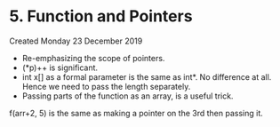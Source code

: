 # 5. Function and Pointers
Created Monday 23 December 2019

* Re-emphasizing the scope of pointers.
* (*p)++ is significant.
* int x[] as a formal parameter is the same as int*. No difference at all. Hence we need to pass the length separately.
* Passing parts of the function as an array, is a useful trick.

f(arr+2, 5) is the same as making a pointer on the 3rd then passing it.
